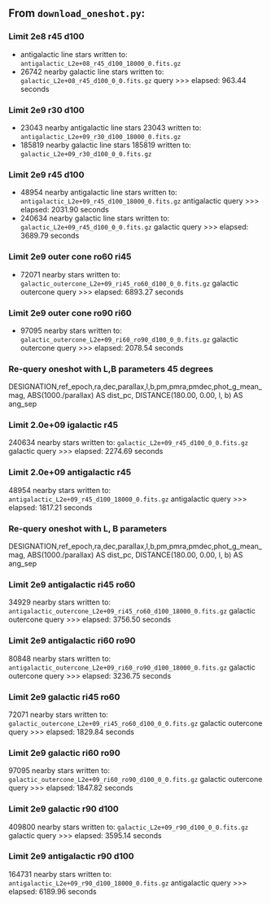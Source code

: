 ## From `download_oneshot.py`:

### Limit 2e8 r45 d100
-  antigalactic line stars written to:
`antigalactic_L2e+08_r45_d100_18000_0.fits.gz`
- 26742 nearby galactic line stars written to:
`galactic_L2e+08_r45_d100_0_0.fits.gz`
query >>> elapsed: 963.44 seconds

### Limit 2e9 r30 d100 
- 23043 nearby antigalactic line  stars 23043 written to:
`antigalactic_L2e+09_r30_d100_18000_0.fits.gz`
- 185819 nearby galactic line stars 185819 written to:
`galactic_L2e+09_r30_d100_0_0.fits.gz`

### Limit 2e9 r45 d100
- 48954 nearby antigalactic line stars written to:
`antigalactic_L2e+09_r45_d100_18000_0.fits.gz`
antigalactic query >>> elapsed: 2031.90 seconds
- 240634 nearby galactic line stars written to:
`galactic_L2e+09_r45_d100_0_0.fits.gz`
galactic query >>> elapsed: 3689.79 seconds

### Limit 2e9 outer cone ro60 ri45
- 72071 nearby stars  written to:
`galactic_outercone_L2e+09_ri45_ro60_d100_0_0.fits.gz`
galactic outercone query >>> elapsed: 6893.27 seconds
### Limit 2e9 outer cone ro90 ri60
- 97095 nearby stars  written to:
`galactic_outercone_L2e+09_ri60_ro90_d100_0_0.fits.gz`
  galactic outercone query >>> elapsed: 2078.54 seconds

### Re-query oneshot with L,B parameters 45 degrees
DESIGNATION,ref_epoch,ra,dec,parallax,l,b,pm,pmra,pmdec,phot_g_mean_mag, ABS(1000./parallax) AS dist_pc, DISTANCE(180.00, 0.00, l, b) AS ang_sep

### Limit 2.0e+09 igalactic r45
240634 nearby stars  written to:
`galactic_L2e+09_r45_d100_0_0.fits.gz`
galactic query >>> elapsed: 2274.69 seconds

### Limit 2.0e+09 antigalactic r45 
48954 nearby stars  written to:
`antigalactic_L2e+09_r45_d100_18000_0.fits.gz`
antigalactic query >>> elapsed: 1817.21 seconds


### Re-query oneshot with L, B parameters 

DESIGNATION,ref_epoch,ra,dec,parallax,l,b,pm,pmra,pmdec,phot_g_mean_mag, ABS(1000./parallax) AS dist_pc, DISTANCE(180.00, 0.00, l, b) AS ang_sep

### Limit 2e9 antigalactic ri45 ro60
34929 nearby stars  written to:
`antigalactic_outercone_L2e+09_ri45_ro60_d100_18000_0.fits.gz`
galactic outercone query >>> elapsed: 3756.50 seconds

### Limit 2e9 antigalactic ri60 ro90
80848 nearby stars  written to:
`antigalactic_outercone_L2e+09_ri60_ro90_d100_18000_0.fits.gz`
galactic outercone query >>> elapsed: 3236.75 seconds

### Limit 2e9 galactic ri45 ro60
72071 nearby stars  written to:
`galactic_outercone_L2e+09_ri45_ro60_d100_0_0.fits.gz`
galactic outercone query >>> elapsed: 1829.84 seconds

### Limit 2e9 galactic ri60 ro90
97095 nearby stars  written to:
`galactic_outercone_L2e+09_ri60_ro90_d100_0_0.fits.gz`
galactic outercone query >>> elapsed: 1847.82 seconds

### Limit 2e9 galactic r90 d100 
409800 nearby stars written to:
`galactic_L2e+09_r90_d100_0_0.fits.gz`
galactic query >>> elapsed: 3595.14 seconds

### Limit 2e9 antigalactic r90 d100
164731 nearby stars written to:
`antigalactic_L2e+09_r90_d100_18000_0.fits.gz`
antigalactic query >>> elapsed: 6189.96 seconds